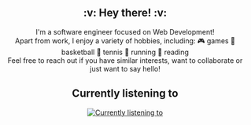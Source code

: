 <div align="center">
  <h2>:v: Hey there! :v:</h2>
  I'm a software engineer focused on Web Development!
  <br>
  Apart from work, I enjoy a variety of hobbies, including: 🎮 games 🏀 basketball 🎾 tennis 🏃 running 📖 reading
  <br>
  Feel free to reach out if you have similar interests, want to collaborate or just want to say hello!
  <br>
</div>


<div align="center">
  <h2>Currently listening to</h2>
  <a href="https://github.com/tthn0/Spotify-Readme">
    <img
      src="https://coffeeboy.pythonanywhere.com"
      alt="Currently listening to"
      max-width="100%"
    />
  </a>
</div>
<!--
**phhuynh241/phhuynh241** is a ✨ _special_ ✨ repository because its `README.md` (this file) appears on your GitHub profile.

Here are some ideas to get you started:

- 🔭 I’m currently working on ...
- 🌱 I’m currently learning ...
- 👯 I’m looking to collaborate on ...
- 🤔 I’m looking for help with ...
- 💬 Ask me about ...
- 📫 How to reach me: ...
- 😄 Pronouns: ...
- ⚡ Fun fact: ...
-->

